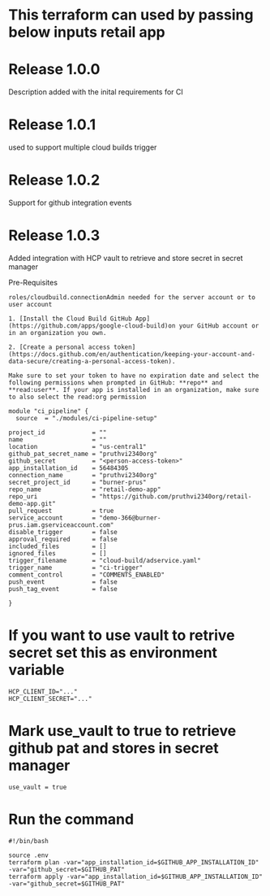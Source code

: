 # This terraform can used by passing below inputs retail app

# Release 1.0.0
Description added with the inital requirements for CI

# Release 1.0.1
used to support multiple cloud builds trigger

# Release 1.0.2
Support for github integration events

# Release 1.0.3
Added integration with HCP vault to retrieve and store secret in secret manager

Pre-Requisites
```
roles/cloudbuild.connectionAdmin needed for the server account or to user account

1. [Install the Cloud Build GitHub App](https://github.com/apps/google-cloud-build)on your GitHub account or in an organization you own.

2. [Create a personal access token](https://docs.github.com/en/authentication/keeping-your-account-and-data-secure/creating-a-personal-access-token).

Make sure to set your token to have no expiration date and select the following permissions when prompted in GitHub: **repo** and **read:user**. If your app is installed in an organization, make sure to also select the read:org permission
```
```
module "ci_pipeline" {
  source  = "./modules/ci-pipeline-setup"

project_id             = ""
name                   = ""
location               = "us-central1"
github_pat_secret_name = "pruthvi2340org"
github_secret          = "<person-access-token>"
app_installation_id    = 56484305
connection_name        = "pruthvi2340org"
secret_project_id      = "burner-prus"
repo_name              = "retail-demo-app"
repo_uri               = "https://github.com/pruthvi2340org/retail-demo-app.git"
pull_request           = true
service_account        = "demo-366@burner-prus.iam.gserviceaccount.com"
disable_trigger        = false
approval_required      = false
included_files         = []
ignored_files          = []
trigger_filename       = "cloud-build/adservice.yaml"
trigger_name           = "ci-trigger"
comment_control        = "COMMENTS_ENABLED"
push_event             = false
push_tag_event         = false
  
}
```
# If you want to use vault to retrive secret set this as environment variable
```
HCP_CLIENT_ID="..."
HCP_CLIENT_SECRET="..."
```
# Mark use_vault to true to retrieve github pat and stores in secret manager
```
use_vault = true
```

# Run the command 
```
#!/bin/bash

source .env
terraform plan -var="app_installation_id=$GITHUB_APP_INSTALLATION_ID" -var="github_secret=$GITHUB_PAT"
terraform apply -var="app_installation_id=$GITHUB_APP_INSTALLATION_ID" -var="github_secret=$GITHUB_PAT"
```